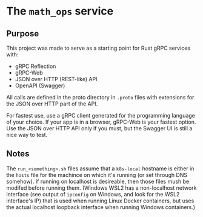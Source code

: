# The `math_ops` service

## Purpose
This project was made to serve as a starting point for Rust gRPC services with:

* gRPC Reflection
* gRPC-Web
* JSON over HTTP (REST-like) API
* OpenAPI (Swagger)

All calls are defined in the proto directory in `.proto` files with extensions for the JSON over HTTP part of the API.

For fastest use, use a gRPC client generated for the programming language of your choice. If your app is in a browser, gRPC-Web is your fastest option. Use the JSON over HTTP API only if you must, but the Swagger UI is still a nice way to test.

## Notes
The `run_<something>.sh` files assume that a `k8s-local` hostname is either in the `hosts` file for the machince on which it's running (or set through DNS somehow). If running on localhost is desireable, then those files mush be modifed before running them. (Windows WSL2 has a non-localhost network interface (see output of `ipconfig` on Windows, and look for the WSL2 interface's IP) that is used when running Linux Docker containers, but uses the actual localhost loopback interface when running Windows containers.)
